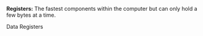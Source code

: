 
**Registers:** The fastest components within the computer but can only hold a few bytes at a time. 

Data Registers

